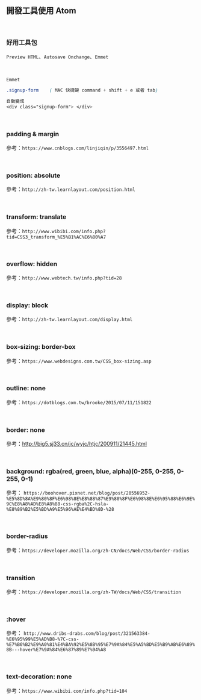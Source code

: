## 開發工具使用 Atom

<br>

### 好用工具包

`Preview HTML`、`Autosave Onchange`、`Emmet`

<br>

`Emmet`

```css
.signup-form    ( MAC 快捷鍵 command + shift + e 或者 tab)

自動變成
<div class="signup-form"> </div>
```

<br>

### padding & margin

參考：`https://www.cnblogs.com/linjiqin/p/3556497.html`

<br>

### position: absolute

參考：`http://zh-tw.learnlayout.com/position.html`

<br>

### transform: translate

參考：`http://www.wibibi.com/info.php?tid=CSS3_transform_%E5%B1%AC%E6%80%A7`

<br>

### overflow: hidden

參考：`http://www.webtech.tw/info.php?tid=28`

<br>

### display: block

參考：`http://zh-tw.learnlayout.com/display.html`

<br>

### box-sizing: border-box

參考：`https://www.webdesigns.com.tw/CSS_box-sizing.asp`

<br>

### outline: none

參考：`https://dotblogs.com.tw/brooke/2015/07/11/151822`

<br>

### border: none

參考：http://big5.sj33.cn/jc/wyjc/htjc/200911/21445.html

<br>

### background: rgba(red, green, blue, alpha)(0-255, 0-255, 0-255, 0-1)

參考：
`https://boohover.pixnet.net/blog/post/20556952-%E5%8D%8A%E9%80%8F%E6%98%8E%E8%88%87%E9%80%8F%E6%98%8E%E6%95%88%E6%9E%9C%E8%A8%AD%E8%A8%88-css-rgba%2C-hsla-%E8%89%B2%E5%BD%A9%E5%96%AE%E4%BD%8D-%28`

<br>

### border-radius

參考：`https://developer.mozilla.org/zh-CN/docs/Web/CSS/border-radius`

<br>

### transition

參考：`https://developer.mozilla.org/zh-TW/docs/Web/CSS/transition`

<br>

### :hover

參考：
`http://www.dribs-drabs.com/blog/post/321563384-%E6%95%99%E5%AD%B8-%7C-css-%E7%B6%B2%E9%A0%81%E4%BA%92%E5%8B%95%E7%9A%84%E5%A5%BD%E5%B9%AB%E6%89%8B---hover%E7%9A%84%E6%87%89%E7%94%A8`

<br>

### text-decoration: none

參考：`https://www.wibibi.com/info.php?tid=104`

